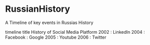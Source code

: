 # RussianHistory
A Timeline of key events in Russias History

timeline
    title History of Social Media Platform
    2002 : LinkedIn
    2004 : Facebook
         : Google
    2005 : Youtube
    2006 : Twitter